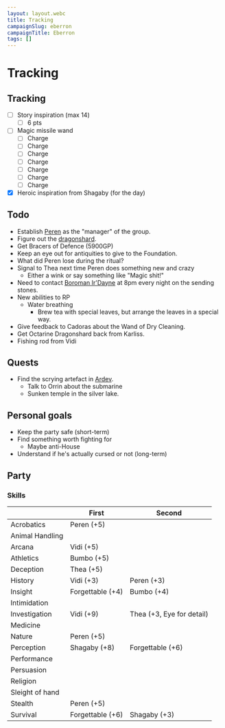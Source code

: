 ```yaml
---
layout: layout.webc
title: Tracking
campaignSlug: eberron
campaignTitle: Eberron
tags: []
---
```

# Tracking

## Tracking

- [ ] Story inspiration (max 14)
	- [ ] 6 pts
- [ ] Magic missile wand
	- [ ] Charge
	- [ ] Charge
	- [ ] Charge
	- [ ] Charge
	- [ ] Charge
	- [ ] Charge
	- [ ] Charge
- [x] Heroic inspiration from Shagaby (for the day)

## Todo

- Establish [Peren](pcs/peren-ngintaku.md) as the "manager" of the group.
- Figure out the [dragonshard](other/dragonshards.md).
- Get Bracers of Defence (5900GP)
- Keep an eye out for antiquities to give to the Foundation.
- What did Peren lose during the ritual?
- Signal to Thea next time Peren does something new and crazy
	- Either a wink or say something like "Magic shit!"
- Need to contact [Boroman Ir'Dayne](npcs/boroman-irdayne.md) at 8pm every night on the sending stones.
- New abilities to RP
	- Water breathing
		- Brew tea with special leaves, but arrange the leaves in a special way.
- Give feedback to Cadoras about the Wand of Dry Cleaning.
- Get Octarine Dragonshard back from Karliss.
- Fishing rod from Vidi

## Quests

- Find the scrying artefact in [Ardev](locations/ardev.md).
	-  Talk to Orrin about the submarine
	- Sunken temple in the silver lake.

## Personal goals

- Keep the party safe (short-term)
- Find something worth fighting for 
	- Maybe anti-House
- Understand if he's actually cursed or not (long-term)

## Party

### Skills

|                 | First            | Second                    |
| --------------- | ---------------- | ------------------------- |
| Acrobatics      | Peren (+5)       |                           |
| Animal Handling |                  |                           |
| Arcana          | Vidi (+5)        |                           |
| Athletics       | Bumbo (+5)       |                           |
| Deception       | Thea (+5)        |                           |
| History         | Vidi (+3)        | Peren (+3)                |
| Insight         | Forgettable (+4) | Bumbo (+4)                |
| Intimidation    |                  |                           |
| Investigation   | Vidi (+9)        | Thea (+3, Eye for detail) |
| Medicine        |                  |                           |
| Nature          | Peren (+5)       |                           |
| Perception      | Shagaby (+8)     | Forgettable (+6)          |
| Performance     |                  |                           |
| Persuasion      |                  |                           |
| Religion        |                  |                           |
| Sleight of hand |                  |                           |
| Stealth         | Peren (+5)       |                           |
| Survival        | Forgettable (+6) | Shagaby (+3)              |
